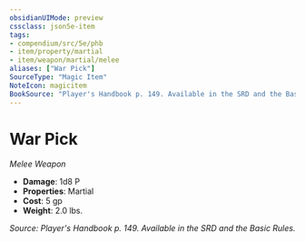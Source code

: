 ```yaml
---
obsidianUIMode: preview
cssclass: json5e-item
tags:
- compendium/src/5e/phb
- item/property/martial
- item/weapon/martial/melee
aliases: ["War Pick"]
SourceType: "Magic Item"
NoteIcon: magicitem
BookSource: "Player's Handbook p. 149. Available in the SRD and the Basic Rules."
---
```

# War Pick
*Melee Weapon*  

- **Damage**: 1d8 P
- **Properties**: Martial
- **Cost**: 5 gp
- **Weight**: 2.0 lbs.

*Source: Player's Handbook p. 149. Available in the SRD and the Basic Rules.*